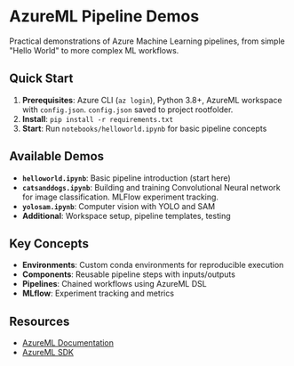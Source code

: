 # AzureML Pipeline Demos

Practical demonstrations of Azure Machine Learning pipelines, from simple "Hello World" to more complex ML workflows.

## Quick Start

1. **Prerequisites**: Azure CLI (`az login`), Python 3.8+, AzureML workspace with `config.json`. `config.json` saved to project rootfolder.
2. **Install**: `pip install -r requirements.txt`
3. **Start**: Run `notebooks/helloworld.ipynb` for basic pipeline concepts

## Available Demos

- **`helloworld.ipynb`**: Basic pipeline introduction (start here)
- **`catsanddogs.ipynb`**: Building and training Convolutional Neural network for image classification. MLFlow experiment tracking.
- **`yolosam.ipynb`**: Computer vision with YOLO and SAM
- **Additional**: Workspace setup, pipeline templates, testing

## Key Concepts

- **Environments**: Custom conda environments for reproducible execution
- **Components**: Reusable pipeline steps with inputs/outputs
- **Pipelines**: Chained workflows using AzureML DSL
- **MLflow**: Experiment tracking and metrics

## Resources

- [AzureML Documentation](https://docs.microsoft.com/en-us/azure/machine-learning/)
- [AzureML SDK](https://docs.microsoft.com/en-us/python/api/overview/azure/ml/) 
